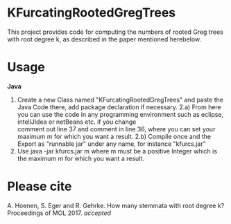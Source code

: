 # KFurcatingRootedGregTrees
This project provides code for computing the numbers of rooted Greg trees with root degree k, as described in the paper mentioned herebelow.
# Usage
<b>Java</b>
1. Create a new Class named "KFurcatingRootedGregTrees" and paste the Java Code there, add package declaration if necessary.
2.a) From here you can use the code in any programming environment such as eclipse, intellJIdea or netBeans etc. if you change  
     comment out line 37 and comment in line 36, where you can set your maximum m for which you want a result. 
2.b) Compile once and the Export as "runnable jar" under any name, for instance "kfurcs.jar"
3. Use java -jar kfurcs.jar m
where m must be a positive Integer which is the maximum m for which you want a result.
# Please cite
A. Hoenen, S. Eger and R. Gehrke. How many stemmata with root degree k? Proceedings of MOL 2017. <i>accepted</i>
